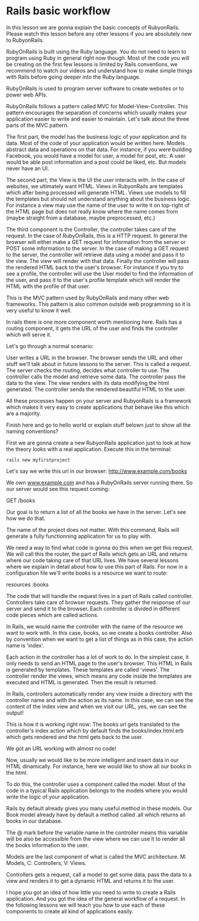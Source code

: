 # Rails basic workflow

In this lesson we are gonna explain the basic concepts of RubyonRails. Please watch this lesson before any other lessons if you are absolutely new to RubyonRails.

RubyOnRails is built using the Ruby language. You do not need to learn to program using Ruby in general right now though. Most of the code you will be creating on the first few lessons is limited by Rails conventions, we recommend to watch our videos and understand how to make simple things with Rails before going deeper into the Ruby language.

RubyOnRails is used to program server software to create websites or to power web APIs.

RubyOnRails follows a pattern called MVC for Model-View-Controller. This pattern encourages the separation of concerns which usually makes your application easier to write and easier to maintain.
Let's talk about the three parts of the MVC pattern.

The first part, the model has the business logic of your application and its data. Most of the code of your application would be written here. Models abstract data and operations on that data. For instance, if you were building Facebook, you would have a model for user, a model for post, etc. A user would be able post information and a post could be liked, etc. But models never have an UI.

The second part, the View is the UI the user interacts with. In the case of websites, we ultimately want HTML. Views in RubyonRails are templates which after being processed will generate HTML. Views use models to fill the templates but should not understand anything about the business logic. For instance a view may use the name of the user to write it on top-right of the HTML page but does not really know where the name comes from (maybe straight from a database, maybe preprocessed, etc.)

The third component is the Controller, the controller takes care of the request. In the case of RubyOnRails, this is a HTTP request. In general the browser will either make a GET request for information from the server or POST some information to the server. In the case of making a GET request to the server, the controller will retrieve data using a model and pass it to the view. The view will render with that data. Finally the controller will pass the rendered HTML back to the user's browser.
For instance if you try to see a profile, the controller will use the User model to find the information of the user, and pass it to the user's profile template which will render the HTML with the profile of that user.

This is the MVC pattern used by RubyOnRails and many other web frameworks. This pattern is also common outside web programming so it is very useful to know it well.


In rails there is one more component worth mentioning here.
Rails has a routing component, it gets the URL of the user and finds the controller which will serve it.


Let's go through a normal scenario:

User writes a URL in the browser.
The browser sends the URL and other stuff we'll talk about in future lessons to the server. This is called a request.
The server checks the routing, decides what controller to use.
The controller calls the model and retrieve some data.
The controller pass the data to the view.
The view renders with its data modifying the html generated.
The controller sends the rendered beautiful HTML to the user.

All these processes happen on your server and RubyonRails is a framework which makes it very easy to create applications that behave like this which are a majority.



Finish here and go to hello world
or
explain stuff belown just to show all the naming conventions?






First we are gonna create a new RubyonRails application just to look at how the theory looks with a real application.
Execute this in the terminal:
```
rails new myfirstproject
```



Let's say we write this url in our browser:
http://www.example.com/books

We own www.example.com and has a RubyOnRails server running there.
So our server would see this request coming:

GET /books

Our goal is to return a list of all the books we have in the server. Let's see how we do that.



The name of the project does not matter. With this command, Rails will generate a fully functionning application for us to play with.


We need a way to find what code is gonna do this when we get this request.
We will call this the router, the part of Rails which gets an URL and returns where our code taking care of that URL lives.
We have several lessons where we explain in detail about how to use this part of Rails.
For now in a configuration file we'll write books is a resource we want to route:

resources :books


The code that will handle the request lives in a part of Rails called controller. Controllers take care of browser requests. They gather the response of our server and send it to the browser.
Each controller is divided in different code pieces which are called actions.

In Rails, we would name the controller with the name of the resource we want to work with. In this case, books, so we create a books controller. Also by convention when we want to get a list of things as in this case, the action name is 'index'.


Each action in the controller has a lot of work to do.
In the simplest case, it only needs to send an HTML page to the user's browser.
This HTML in Rails is generated by templates. These templates are called 'views'.
The controller render the views, which means any code inside the templates are executed and HTML is generated. Then the result is returned.

In Rails, controllers automatically render any view inside a directory with the controller name and with the action as its name.
In this case, we can see the content of the index view and when we visit our URL, yes, we can see the output!

This is how it is working right now:
The books url gets translated to the controller's index action which by default finds the books/index.html.erb which gets rendered and the html gets back to the user.

We got an URL working with almost no code!

Now, usually we would like to be more intelligent and insert data in our HTML dinamically. For instance, here we would like to show all our books in the html.

To do this, the controller uses a component called the model. Most of the code in a typical Rails application belongs to the models where you would write the logic of your application.

Rails by default already gives you many useful method in these models. Our Book model already have by default a method called .all which returns all books in our database.

The @ mark before the variable name in the controller means this variable will be also be accessible from the view where we can use it to render all the books information to the user.

Models are the last component of what is called the MVC architecture. M: Models, C: Controllers, V: Views.

Controllers gets a request, call a model to get some data, pass the data to a view and renders it to get a dynamic HTML and returns it to the user.


I hope you got an idea of how little you need to write to create a Rails application. And you got the idea of the general workflow of a request. In the following lessons we will teach you how to use each of these components to create all kind of applications easily.





